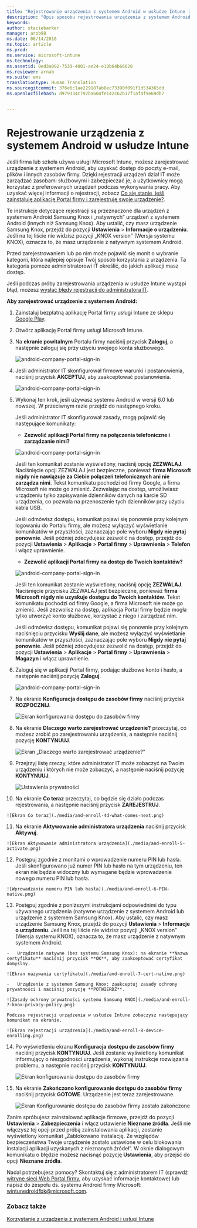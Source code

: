 ```yaml
---
title: "Rejestrowanie urządzenia z systemem Android w usłudze Intune | Microsoft Intune"
description: "Opis sposobu rejestrowania urządzenia z systemem Android w usłudze Intune"
keywords: 
author: staciebarker
manager: arob98
ms.date: 06/14/2016
ms.topic: article
ms.prod: 
ms.service: microsoft-intune
ms.technology: 
ms.assetid: 0ed3a002-7533-4001-ae24-e10b64b66620
ms.reviewer: arnab
ms.suite: ems
translationtype: Human Translation
ms.sourcegitcommit: 376e6c1ae229187ab8ec73390f091f1d534365dd
ms.openlocfilehash: d979334c792ba604fe142c62b17f1af4f9e69db7


---
```



# Rejestrowanie urządzenia z systemem Android w usłudze Intune

Jeśli firma lub szkoła używa usługi Microsoft Intune, możesz zarejestrować urządzenie z systemem Android, aby uzyskać dostęp do poczty e-mail, plików i innych zasobów firmy. Dzięki rejestracji urządzeń dział IT może zarządzać zasobami służbowymi i zabezpieczać je, a użytkownicy mogą korzystać z preferowanych urządzeń podczas wykonywania pracy. Aby uzyskać więcej informacji o rejestracji, zobacz [Co się stanie, jeśli zainstaluję aplikację Portal firmy i zarejestruję swoje urządzenie?](what-happens-if-you-install-the-Company-Portal-app-and-enroll-your-device-in-intune-android.md).

Te instrukcje dotyczące rejestracji są przeznaczone dla urządzeń z systemem Android Samsung Knox i „natywnych” urządzeń z systemem Android (innych niż Samsung Knox). Aby ustalić, czy masz urządzenie Samsung Knox, przejdź do pozycji **Ustawienia** &gt; **Informacje o urządzeniu**. Jeśli na tej liście nie widzisz pozycji „KNOX version” (Wersja systemu KNOX), oznacza to, że masz urządzenie z natywnym systemem Android.

Przed zarejestrowaniem lub po nim może pojawić się monit o wybranie kategorii, która najlepiej opisuje Twój sposób korzystania z urządzenia. Ta kategoria pomoże administratorowi IT określić, do jakich aplikacji masz dostęp.

Jeśli podczas próby zarejestrowania urządzenia w usłudze Intune wystąpi błąd, możesz [wysłać błędy rejestracji do administratora IT](send-enrollment-errors-to-your-it-administrator-android.md).

**Aby zarejestrować urządzenie z systemem Android:**

1.  Zainstaluj bezpłatną aplikację Portal firmy usługi Intune ze sklepu [Google Play](http://play.google.com/store/apps/details?id=com.microsoft.windowsintune.companyportal).

2.  Otwórz aplikację Portal firmy usługi Microsoft Intune.

3.  Na **ekranie powitalnym** Portalu firmy naciśnij przycisk **Zaloguj**, a następnie zaloguj się przy użyciu swojego konta służbowego.

    ![android-company-portal-sign-in](./media/and-enroll-0-welcome-screen.png)   

4.  Jeśli administrator IT skonfigurował firmowe warunki i postanowienia, naciśnij przycisk **AKCEPTUJ**, aby zaakceptować postanowienia.

    ![android-company-portal-sign-in](./media/and-enroll-3-accept-terms.png)

5.  Wykonaj ten krok, jeśli używasz systemu Android w wersji 6.0 lub nowszej. W przeciwnym razie przejdź do następnego kroku. 

    Jeśli administrator IT skonfigurował zasady, mogą pojawić się następujące komunikaty:
    -   **Zezwolić aplikacji Portal firmy na połączenia telefoniczne i zarządzanie nimi?**

    ![android-company-portal-sign-in](./media/and-enroll-3a-allow-phone-access.png)

    Jeśli ten komunikat zostanie wyświetlony, naciśnij opcję **ZEZWALAJ**. Naciśnięcie opcji ZEZWALAJ jest bezpieczne, ponieważ **firma Microsoft nigdy nie nawiązuje za Ciebie połączeń telefonicznych ani nie zarządza nimi**. Tekst komunikatu pochodzi od firmy Google, a firma Microsoft nie może go zmienić. Zezwalając na dostęp, umożliwiasz urządzeniu tylko zapisywanie dzienników danych na karcie SD urządzenia, co pozwala na przenoszenie tych dzienników przy użyciu kabla USB.

    Jeśli odmówisz dostępu, komunikat pojawi się ponownie przy kolejnym logowaniu do Portalu firmy, ale możesz wyłączyć wyświetlanie komunikatów w przyszłości, zaznaczając pole wyboru **Nigdy nie pytaj ponownie**.  Jeśli później zdecydujesz zezwolić na dostęp, przejdź do pozycji **Ustawienia** &gt; **Aplikacje** &gt; **Portal firmy** &gt; **Uprawnienia** &gt; **Telefon** i włącz uprawnienie.

    -   **Zezwolić aplikacji Portal firmy na dostęp do Twoich kontaktów?**

    ![android-company-portal-sign-in](./media/and-enroll-3b-allow-contacts-access.png)

    Jeśli ten komunikat zostanie wyświetlony, naciśnij opcję **ZEZWALAJ**. Naciśnięcie przycisku ZEZWALAJ jest bezpieczne, ponieważ **firma Microsoft nigdy nie uzyskuje dostępu do Twoich kontaktów**. Tekst komunikatu pochodzi od firmy Google, a firma Microsoft nie może go zmienić. Jeśli zezwolisz na dostęp, aplikacja Portal firmy będzie mogła tylko utworzyć konto służbowe, korzystać z niego i zarządzać nim.

    Jeśli odmówisz dostępu, komunikat pojawi się ponownie przy kolejnym naciśnięciu przycisku **Wyślij dane**, ale możesz wyłączyć wyświetlanie komunikatów w przyszłości, zaznaczając pole wyboru **Nigdy nie pytaj ponownie**. Jeśli później zdecydujesz zezwolić na dostęp, przejdź do pozycji **Ustawienia** &gt; **Aplikacje** &gt; **Portal firmy** &gt; **Uprawnienia** &gt; **Magazyn** i włącz uprawnienie.

6.  Zaloguj się w aplikacji Portal firmy, podając służbowe konto i hasło, a następnie naciśnij pozycję **Zaloguj**.

    ![android-company-portal-sign-in](./media/and-enroll-2-cp-sign-in.png)

7.  Na ekranie **Konfiguracja dostępu do zasobów firmy** naciśnij przycisk **ROZPOCZNIJ**.

    ![Ekran konfigurowania dostępu do zasobów firmy](./media/and-enroll-4a-comp-access-setup.png)

8.  Na ekranie **Dlaczego warto zarejestrować urządzenie?** przeczytaj, co możesz zrobić po zarejestrowaniu urządzenia, a następnie naciśnij pozycję **KONTYNUUJ**.

    ![Ekran „Dlaczego warto zarejestrować urządzenie?”](./media/and-enroll-4b-why-enroll.png)

9.  Przejrzyj listę rzeczy, które administrator IT może zobaczyć na Twoim urządzeniu i których nie może zobaczyć, a następnie naciśnij pozycję **KONTYNUUJ**.

    ![Ustawienia prywatności](./media/and-enroll-4c-we-care-privacy.png)

10.  Na ekranie **Co teraz** przeczytaj, co będzie się działo podczas rejestrowania, a następnie naciśnij przycisk **ZAREJESTRUJ**.

    ![Ekran Co teraz](./media/and-enroll-4d-what-comes-next.png)

11.  Na ekranie **Aktywowanie administratora urządzenia** naciśnij przycisk **Aktywuj**.

    ![Ekran Aktywowanie administratora urządzenia](./media/and-enroll-5-activate.png)

12.  Postępuj zgodnie z monitami o wprowadzenie numeru PIN lub hasła. Jeśli skonfigurowano już numer PIN lub hasło na tym urządzeniu, ten ekran nie będzie widoczny lub wymagane będzie wprowadzenie nowego numeru PIN lub hasła.

    ![Wprowadzanie numeru PIN lub hasła](./media/and-enroll-6-PIN-native.png)

13.  Postępuj zgodnie z poniższymi instrukcjami odpowiednimi do typu używanego urządzenia (natywne urządzenie z systemem Android lub urządzenie z systemem Samsung Knox). Aby ustalić, czy masz urządzenie Samsung Knox, przejdź do pozycji **Ustawienia** &gt; **Informacje o urządzeniu**. Jeśli na tej liście nie widzisz pozycji „KNOX version” (Wersja systemu KNOX), oznacza to, że masz urządzenie z natywnym systemem Android.

    -   Urządzenie natywne (bez systemu Samsung Knox): na ekranie **Nazwa certyfikatu** naciśnij przycisk **OK**, aby zaakceptować certyfikat domyślny.

    ![Ekran nazywania certyfikatu](./media/and-enroll-7-cert-native.png)

    -   Urządzenie z systemem Samsung Knox: zaakceptuj zasady ochrony prywatności i naciśnij pozycję **POTWIERDŹ**.

    ![Zasady ochrony prywatności systemu Samsung KNOX](./media/and-enroll-7-knox-privacy-policy.png)

    Podczas rejestracji urządzenia w usłudze Intune zobaczysz następujący komunikat na ekranie.

    ![Ekran rejestracji urządzenia](./media/and-enroll-8-device-enrolling.png)

14. Po wyświetleniu ekranu **Konfiguracja dostępu do zasobów firmy** naciśnij przycisk **KONTYNUUJ**. Jeśli zostanie wyświetlony komunikat informujący o niezgodności urządzenia, wykonaj instrukcje rozwiązania problemu, a następnie naciśnij przycisk **KONTYNUUJ**.

    ![Ekran konfigurowania dostępu do zasobów firmy](./media/and-enroll-9-comp-access-setup.png)  

11. Na ekranie **Zakończono konfigurowanie dostępu do zasobów firmy** naciśnij przycisk **GOTOWE**. Urządzenie jest teraz zarejestrowane.

    ![Ekran Konfigurowanie dostępu do zasobów firmy zostało zakończone](./media/and-enroll-10-comp-access-setup-complete.png)

Zanim spróbujesz zainstalować aplikacje firmowe, przejdź do pozycji **Ustawienia** &gt; **Zabezpieczenia** i włącz ustawienie **Nieznane źródła**. Jeśli nie włączysz tej opcji przed próbą zainstalowania aplikacji, zostanie wyświetlony komunikat „Zablokowano instalację. Ze względów bezpieczeństwa Twoje urządzenie zostało ustawione w celu blokowania instalacji aplikacji uzyskanych z nieznanych źródeł”. W oknie dialogowym komunikatu o błędzie możesz nacisnąć pozycję **Ustawienia**, aby przejść do opcji **Nieznane źródła**.

Nadal potrzebujesz pomocy? Skontaktuj się z administratorem IT (sprawdź [witrynę sieci Web Portal firmy](http://portal.manage.microsoft.com), aby uzyskać informacje kontaktowe) lub napisz do zespołu ds. systemu Android firmy Microsoft: wintunedroidfbk@microsoft.com.


### Zobacz także
[Korzystanie z urządzenia z systemem Android i usługi Intune](using-your-android-device-with-intune.md)



<!--HONumber=Jul16_HO3-->


